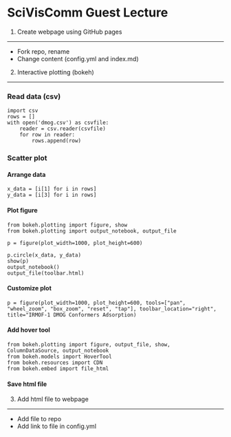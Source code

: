 SciVisComm Guest Lecture
========================

1. Create webpage using GitHub pages
------------------------------------
- Fork repo, rename
- Change content (config.yml and index.md)


2. Interactive plotting (bokeh)
-------------------------------
### Read data (csv)

```
import csv
rows = []
with open('dmog.csv') as csvfile:
    reader = csv.reader(csvfile)
    for row in reader:
        rows.append(row)
```

### Scatter plot

#### Arrange data
```
x_data = [i[1] for i in rows]
y_data = [i[3] for i in rows]
```

#### Plot figure
```
from bokeh.plotting import figure, show
from bokeh.plotting import output_notebook, output_file

p = figure(plot_width=1000, plot_height=600)

p.circle(x_data, y_data)
show(p)
output_notebook()
output_file(toolbar.html)
```

#### Customize plot
```
p = figure(plot_width=1000, plot_height=600, tools=["pan", "wheel_zoom", "box_zoom", "reset", "tap"], toolbar_location="right", title="IRMOF-1 DMOG Conformers Adsorption)
```

#### Add hover tool
```
from bokeh.plotting import figure, output_file, show, ColumnDataSource, output_notebook
from bokeh.models import HoverTool
from bokeh.resources import CDN
from bokeh.embed import file_html
```

#### Save html file

3. Add html file to webpage
---------------------------
- Add file to repo
- Add link to file in config.yml
